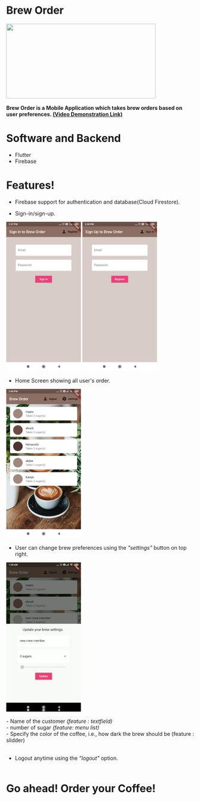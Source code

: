 # Brew Order 
<img src="https://venturebeat.com/wp-content/uploads/2019/02/google-flutter-logo-white.png?fit=1600%2C800&strip=all" width="400" height="200" />


<b>Brew Order is a Mobile Application which takes brew orders based on user preferences. <a href="https://drive.google.com/file/d/1vnelIUCMlUsmeJFLUuDVVCOoa_GVTHDD/view?usp=sharing">(Video Demonstration Link)</a>
</b>

# Software and Backend
- Flutter
- Firebase

# Features!

  - Firebase support for authentication and database(Cloud Firestore).
  
  - Sign-in/sign-up. 
  
 <p float="left">
  <img src="https://github.com/mishra-shruti96/BrewOrder/blob/master/Demonstration%20Images%20and%20Videos/Brew-order-SignIn.jpg" width="200" height="400" />
  <img src="https://github.com/mishra-shruti96/BrewOrder/blob/master/Demonstration%20Images%20and%20Videos/Brew-order-SignUp.jpg" width="200" height="400"  /> 
</p>

- Home Screen showing all user's order.


<img src="https://github.com/mishra-shruti96/BrewOrder/blob/master/Demonstration%20Images%20and%20Videos/Brew-order-home.jpg" width="200" height="400" />


- User can change brew preferences using the <i>"settings"</i> button on top right.
<img src="https://github.com/mishra-shruti96/BrewOrder/blob/master/Demonstration%20Images%20and%20Videos/Brew-order-update.jpg" width="200" height="400" />
        <p>    
            - Name of the customer <i>(feature : textfield)</i><br>
            - number of sugar <i>(feature: menu list)</i><br>
            - Specify the color of the coffee, i.e., how dark the brew should be (feature : slidder)</i><br><br>
        </p>


- Logout anytime using the <i>"logout"</i> option.<br><br>

# Go ahead! Order your Coffee!
